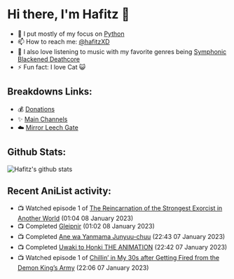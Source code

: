 # Hi there, I'm Hafitz 👋
- 🐍 I put mostly of my focus on [Python](https://python.org)
- 📫 How to reach me: [@hafitzXD](https://t.me/hafitzXD)
- 🎵 I also love listening to music with my favorite genres being [Symphonic Blackened Deathcore](https://youtu.be/qyYmS_iBcy4)
- ⚡ Fun fact: I love Cat 😺

## Breakdowns Links:
- 💰 [Donations](https://t.me/TheBreakdowns/2)
- ✨ [Main Channels](https://t.me/TheBreakdowns)
- ☁️ [Mirror Leech Gate](https://t.me/BreakdownsGate)

## Github Stats:
![Hafitz's github stats](https://github-readme-stats.vercel.app/api?username=breakdowns&show_icons=true&count_private=true&bg_color=00000000&text_color=777)

## Recent AniList activity:
<!-- ANILIST_ACTIVITY:start -->

-   📺 Watched episode 1 of [The Reincarnation of the Strongest Exorcist in Another World](https://anilist.co/anime/144553) (01:04 08 January 2023)
-   📺 Completed [Gleipnir](https://anilist.co/anime/108241) (01:02 08 January 2023)
-   📺 Completed [Ane wa Yanmama Junyuu-chuu](https://anilist.co/anime/115138) (22:43 07 January 2023)
-   📺 Completed [Uwaki to Honki THE ANIMATION](https://anilist.co/anime/120506) (22:42 07 January 2023)
-   📺 Watched episode 1 of [Chillin’ in My 30s after Getting Fired from the Demon King’s Army](https://anilist.co/anime/152523) (22:06 07 January 2023)

<!-- ANILIST_ACTIVITY:end -->
